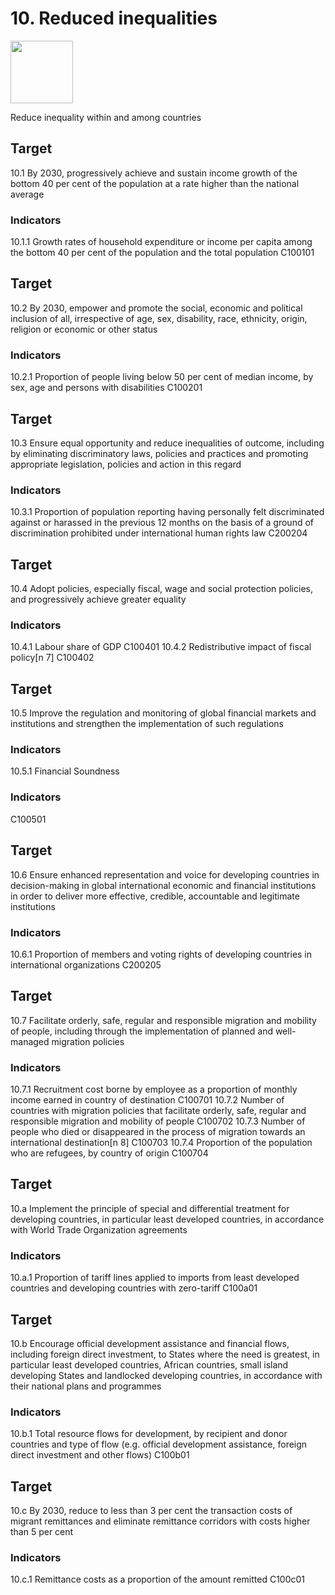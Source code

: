# 10. Reduced inequalities

<img src=https://theo-armour.github.io/sdg-2021/images/sdg-icons/E_SDG_Icons-10.jpg width=100 >

Reduce inequality within and among countries


## Target

10.1 By 2030, progressively achieve and sustain income growth of the bottom 40 per cent of the population at a rate higher than the national average

### Indicators

10.1.1 Growth rates of household expenditure or income per capita among the bottom 40 per cent of the population and the total population C100101

## Target

10.2 By 2030, empower and promote the social, economic and political inclusion of all, irrespective of age, sex, disability, race, ethnicity, origin, religion or economic or other status

### Indicators

10.2.1 Proportion of people living below 50 per cent of median income, by sex, age and persons with disabilities C100201

## Target

10.3 Ensure equal opportunity and reduce inequalities of outcome, including by eliminating discriminatory laws, policies and practices and promoting appropriate legislation, policies and action in this regard

### Indicators

10.3.1 Proportion of population reporting having personally felt discriminated against or harassed in the previous 12 months on the basis of a ground of discrimination prohibited under international human rights law C200204

## Target

10.4 Adopt policies, especially fiscal, wage and social protection policies, and progressively achieve greater equality

### Indicators

10.4.1 Labour share of GDP C100401
10.4.2 Redistributive impact of fiscal policy[n 7] C100402

## Target

10.5 Improve the regulation and monitoring of global financial markets and institutions and strengthen the implementation of such regulations

### Indicators

10.5.1 Financial Soundness
### Indicators
 C100501

## Target

10.6 Ensure enhanced representation and voice for developing countries in decision-making in global international economic and financial institutions in order to deliver more effective, credible, accountable and legitimate institutions

### Indicators

10.6.1 Proportion of members and voting rights of developing countries in international organizations C200205

## Target

10.7 Facilitate orderly, safe, regular and responsible migration and mobility of people, including through the implementation of planned and well-managed migration policies

### Indicators

10.7.1 Recruitment cost borne by employee as a proportion of monthly income earned in country of destination C100701
10.7.2 Number of countries with migration policies that facilitate orderly, safe, regular and responsible migration and mobility of people C100702
10.7.3 Number of people who died or disappeared in the process of migration towards an international destination[n 8] C100703
10.7.4 Proportion of the population who are refugees, by country of origin C100704

## Target

10.a Implement the principle of special and differential treatment for developing countries, in particular least developed countries, in accordance with World Trade Organization agreements

### Indicators

10.a.1 Proportion of tariff lines applied to imports from least developed countries and developing countries with zero-tariff C100a01

## Target

10.b Encourage official development assistance and financial flows, including foreign direct investment, to States where the need is greatest, in particular least developed countries, African countries, small island developing States and landlocked developing countries, in accordance with their national plans and programmes

### Indicators

10.b.1 Total resource flows for development, by recipient and donor countries and type of flow (e.g. official development assistance, foreign direct investment and other flows) C100b01

## Target

10.c By 2030, reduce to less than 3 per cent the transaction costs of migrant remittances and eliminate remittance corridors with costs higher than 5 per cent

### Indicators

10.c.1 Remittance costs as a proportion of the amount remitted C100c01

